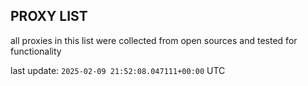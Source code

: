 ## PROXY LIST

all proxies in this list were collected from open sources and tested for functionality

last update: `2025-02-09 21:52:08.047111+00:00` UTC